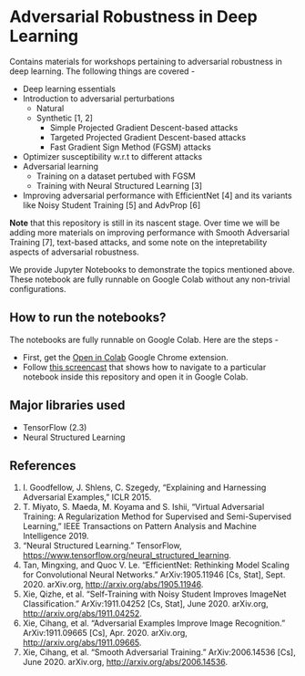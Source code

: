 # Adversarial Robustness in Deep Learning
Contains materials for workshops pertaining to adversarial robustness in deep learning. The following things are covered -

* Deep learning essentials
* Introduction to adversarial perturbations
	* Natural
	* Synthetic [1, 2]
		* Simple Projected Gradient Descent-based attacks
		* Targeted Projected Gradient Descent-based attacks
		* Fast Gradient Sign Method (FGSM) attacks
* Optimizer susceptibility w.r.t to different attacks
* Adversarial learning
	* Training on a dataset pertubed with FGSM
	* Training with Neural Structured Learning [3]
* Improving adversarial performance with EfficientNet [4] and its variants like Noisy Student Training [5] and AdvProp [6]

**Note** that this repository is still in its nascent stage. Over time we will be adding more materials on improving performance with Smooth Adversarial Training [7], text-based attacks, and some note on the intepretability aspects of adversarial robustness. 

We provide Jupyter Notebooks to demonstrate the topics mentioned above. These notebook are fully runnable on Google Colab without any non-trivial configurations. 

## How to run the notebooks?

The notebooks are fully runnable on Google Colab. Here are the steps - 
* First, get the [Open in Colab](https://chrome.google.com/webstore/detail/open-in-colab/iogfkhleblhcpcekbiedikdehleodpjo?hl=en) Google Chrome extension. 
* Follow [this screencast](https://www.loom.com/share/602f3d0823ae40e3b6d5a8187d421a37) that shows how to navigate to a particular notebook inside this repository and open it in Google Colab. 

## Major libraries used

* TensorFlow (2.3)
* Neural Structured Learning

## References

1. I. Goodfellow, J. Shlens, C. Szegedy, “Explaining and Harnessing Adversarial Examples,” ICLR 2015.
2. T. Miyato, S. Maeda, M. Koyama and S. Ishii, “Virtual Adversarial Training: A Regularization Method for Supervised and Semi-Supervised Learning,” IEEE Transactions on Pattern Analysis and Machine Intelligence 2019.
3. “Neural Structured Learning.” TensorFlow, https://www.tensorflow.org/neural_structured_learning.
4. Tan, Mingxing, and Quoc V. Le. “EfficientNet: Rethinking Model Scaling for Convolutional Neural Networks.” ArXiv:1905.11946 [Cs, Stat], Sept. 2020. arXiv.org, http://arxiv.org/abs/1905.11946.
5. Xie, Qizhe, et al. “Self-Training with Noisy Student Improves ImageNet Classification.” ArXiv:1911.04252 [Cs, Stat], June 2020. arXiv.org, http://arxiv.org/abs/1911.04252.
6. Xie, Cihang, et al. “Adversarial Examples Improve Image Recognition.” ArXiv:1911.09665 [Cs], Apr. 2020. arXiv.org, http://arxiv.org/abs/1911.09665.
7. Xie, Cihang, et al. “Smooth Adversarial Training.” ArXiv:2006.14536 [Cs], June 2020. arXiv.org, http://arxiv.org/abs/2006.14536.
